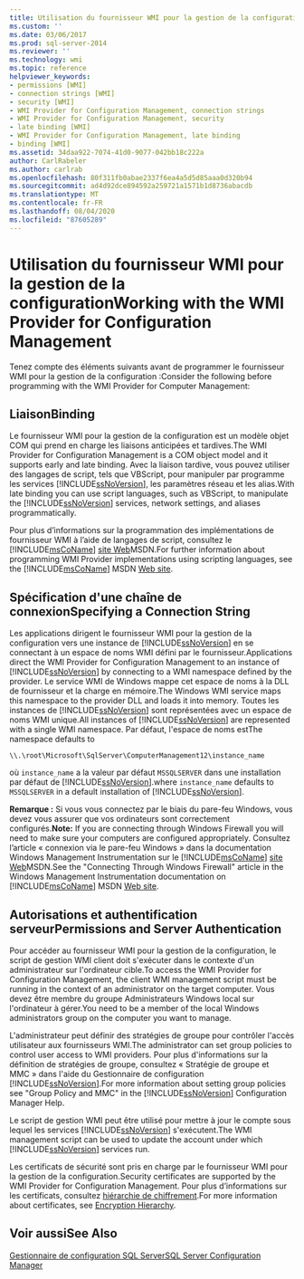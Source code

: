 ```yaml
---
title: Utilisation du fournisseur WMI pour la gestion de la configuration | Microsoft Docs
ms.custom: ''
ms.date: 03/06/2017
ms.prod: sql-server-2014
ms.reviewer: ''
ms.technology: wmi
ms.topic: reference
helpviewer_keywords:
- permissions [WMI]
- connection strings [WMI]
- security [WMI]
- WMI Provider for Configuration Management, connection strings
- WMI Provider for Configuration Management, security
- late binding [WMI]
- WMI Provider for Configuration Management, late binding
- binding [WMI]
ms.assetid: 34daa922-7074-41d0-9077-042bb18c222a
author: CarlRabeler
ms.author: carlrab
ms.openlocfilehash: 80f311fb0abae2337f6ea4a5d5d85aaa0d320b94
ms.sourcegitcommit: ad4d92dce894592a259721a1571b1d8736abacdb
ms.translationtype: MT
ms.contentlocale: fr-FR
ms.lasthandoff: 08/04/2020
ms.locfileid: "87605289"
---
```

# <a name="working-with-the-wmi-provider-for-configuration-management"></a><span data-ttu-id="85ba7-102">Utilisation du fournisseur WMI pour la gestion de la configuration</span><span class="sxs-lookup"><span data-stu-id="85ba7-102">Working with the WMI Provider for Configuration Management</span></span>
  <span data-ttu-id="85ba7-103">Tenez compte des éléments suivants avant de programmer le fournisseur WMI pour la gestion de la configuration :</span><span class="sxs-lookup"><span data-stu-id="85ba7-103">Consider the following before programming with the WMI Provider for Computer Management:</span></span>  
  
## <a name="binding"></a><span data-ttu-id="85ba7-104">Liaison</span><span class="sxs-lookup"><span data-stu-id="85ba7-104">Binding</span></span>  
 <span data-ttu-id="85ba7-105">Le fournisseur WMI pour la gestion de la configuration est un modèle objet COM qui prend en charge les liaisons anticipées et tardives.</span><span class="sxs-lookup"><span data-stu-id="85ba7-105">The WMI Provider for Configuration Management is a COM object model and it supports early and late binding.</span></span> <span data-ttu-id="85ba7-106">Avec la liaison tardive, vous pouvez utiliser des langages de script, tels que VBScript, pour manipuler par programme les services [!INCLUDE[ssNoVersion](../../includes/ssnoversion-md.md)], les paramètres réseau et les alias.</span><span class="sxs-lookup"><span data-stu-id="85ba7-106">With late binding you can use script languages, such as VBScript, to manipulate the [!INCLUDE[ssNoVersion](../../includes/ssnoversion-md.md)] services, network settings, and aliases programmatically.</span></span>  
  
 <span data-ttu-id="85ba7-107">Pour plus d’informations sur la programmation des implémentations de fournisseur WMI à l’aide de langages de script, consultez le [!INCLUDE[msCoName](../../includes/msconame-md.md)] [site Web](https://go.microsoft.com/fwlink/?linkid=15426)MSDN.</span><span class="sxs-lookup"><span data-stu-id="85ba7-107">For further information about programming WMI Provider implementations using scripting languages, see the [!INCLUDE[msCoName](../../includes/msconame-md.md)] MSDN [Web site](https://go.microsoft.com/fwlink/?linkid=15426).</span></span>  
  
## <a name="specifying-a-connection-string"></a><span data-ttu-id="85ba7-108">Spécification d'une chaîne de connexion</span><span class="sxs-lookup"><span data-stu-id="85ba7-108">Specifying a Connection String</span></span>  
 <span data-ttu-id="85ba7-109">Les applications dirigent le fournisseur WMI pour la gestion de la configuration vers une instance de [!INCLUDE[ssNoVersion](../../includes/ssnoversion-md.md)] en se connectant à un espace de noms WMI défini par le fournisseur.</span><span class="sxs-lookup"><span data-stu-id="85ba7-109">Applications direct the WMI Provider for Configuration Management to an instance of [!INCLUDE[ssNoVersion](../../includes/ssnoversion-md.md)] by connecting to a WMI namespace defined by the provider.</span></span> <span data-ttu-id="85ba7-110">Le service WMI de Windows mappe cet espace de noms à la DLL de fournisseur et la charge en mémoire.</span><span class="sxs-lookup"><span data-stu-id="85ba7-110">The Windows WMI service maps this namespace to the provider DLL and loads it into memory.</span></span> <span data-ttu-id="85ba7-111">Toutes les instances de [!INCLUDE[ssNoVersion](../../includes/ssnoversion-md.md)] sont représentées avec un espace de noms WMI unique.</span><span class="sxs-lookup"><span data-stu-id="85ba7-111">All instances of [!INCLUDE[ssNoVersion](../../includes/ssnoversion-md.md)] are represented with a single WMI namespace.</span></span> <span data-ttu-id="85ba7-112">Par défaut, l'espace de noms est</span><span class="sxs-lookup"><span data-stu-id="85ba7-112">The namespace defaults to</span></span>  
  
```  
\\.\root\Microsoft\SqlServer\ComputerManagement12\instance_name  
```  
  
 <span data-ttu-id="85ba7-113">où `instance_name` a la valeur par défaut `MSSQLSERVER` dans une installation par défaut de [!INCLUDE[ssNoVersion](../../includes/ssnoversion-md.md)].</span><span class="sxs-lookup"><span data-stu-id="85ba7-113">where `instance_name` defaults to `MSSQLSERVER` in a default installation of [!INCLUDE[ssNoVersion](../../includes/ssnoversion-md.md)].</span></span>  
  
 <span data-ttu-id="85ba7-114">**Remarque :** Si vous vous connectez par le biais du pare-feu Windows, vous devez vous assurer que vos ordinateurs sont correctement configurés.</span><span class="sxs-lookup"><span data-stu-id="85ba7-114">**Note:** If you are connecting through Windows Firewall you will need to make sure your computers are configured appropriately.</span></span> <span data-ttu-id="85ba7-115">Consultez l’article « connexion via le pare-feu Windows » dans la documentation Windows Management Instrumentation sur le [!INCLUDE[msCoName](../../includes/msconame-md.md)] [site Web](https://go.microsoft.com/fwlink/?linkid=15426)MSDN.</span><span class="sxs-lookup"><span data-stu-id="85ba7-115">See the "Connecting Through Windows Firewall" article in the Windows Management Instrumentation documentation on [!INCLUDE[msCoName](../../includes/msconame-md.md)] MSDN [Web site](https://go.microsoft.com/fwlink/?linkid=15426).</span></span>  
  
## <a name="permissions-and-server-authentication"></a><span data-ttu-id="85ba7-116">Autorisations et authentification serveur</span><span class="sxs-lookup"><span data-stu-id="85ba7-116">Permissions and Server Authentication</span></span>  
 <span data-ttu-id="85ba7-117">Pour accéder au fournisseur WMI pour la gestion de la configuration, le script de gestion WMI client doit s'exécuter dans le contexte d'un administrateur sur l'ordinateur cible.</span><span class="sxs-lookup"><span data-stu-id="85ba7-117">To access the WMI Provider for Configuration Management, the client WMI management script must be running in the context of an administrator on the target computer.</span></span> <span data-ttu-id="85ba7-118">Vous devez être membre du groupe Administrateurs Windows local sur l'ordinateur à gérer.</span><span class="sxs-lookup"><span data-stu-id="85ba7-118">You need to be a member of the local Windows administrators group on the computer you want to manage.</span></span>  
  
 <span data-ttu-id="85ba7-119">L'administrateur peut définir des stratégies de groupe pour contrôler l'accès utilisateur aux fournisseurs WMI.</span><span class="sxs-lookup"><span data-stu-id="85ba7-119">The administrator can set group policies to control user access to WMI providers.</span></span> <span data-ttu-id="85ba7-120">Pour plus d'informations sur la définition de stratégies de groupe, consultez « Stratégie de groupe et MMC » dans l'aide du Gestionnaire de configuration [!INCLUDE[ssNoVersion](../../includes/ssnoversion-md.md)].</span><span class="sxs-lookup"><span data-stu-id="85ba7-120">For more information about setting group policies see "Group Policy and MMC" in the [!INCLUDE[ssNoVersion](../../includes/ssnoversion-md.md)] Configuration Manager Help.</span></span>  
  
 <span data-ttu-id="85ba7-121">Le script de gestion WMI peut être utilisé pour mettre à jour le compte sous lequel les services [!INCLUDE[ssNoVersion](../../includes/ssnoversion-md.md)] s'exécutent.</span><span class="sxs-lookup"><span data-stu-id="85ba7-121">The WMI management script can be used to update the account under which [!INCLUDE[ssNoVersion](../../includes/ssnoversion-md.md)] services run.</span></span>  
  
 <span data-ttu-id="85ba7-122">Les certificats de sécurité sont pris en charge par le fournisseur WMI pour la gestion de la configuration.</span><span class="sxs-lookup"><span data-stu-id="85ba7-122">Security certificates are supported by the WMI Provider for Configuration Management.</span></span> <span data-ttu-id="85ba7-123">Pour plus d’informations sur les certificats, consultez [hiérarchie de chiffrement](../security/encryption/encryption-hierarchy.md).</span><span class="sxs-lookup"><span data-stu-id="85ba7-123">For more information about certificates, see [Encryption Hierarchy](../security/encryption/encryption-hierarchy.md).</span></span>  
  
## <a name="see-also"></a><span data-ttu-id="85ba7-124">Voir aussi</span><span class="sxs-lookup"><span data-stu-id="85ba7-124">See Also</span></span>  
 [<span data-ttu-id="85ba7-125">Gestionnaire de configuration SQL Server</span><span class="sxs-lookup"><span data-stu-id="85ba7-125">SQL Server Configuration Manager</span></span>](../sql-server-configuration-manager.md)  
  
  

